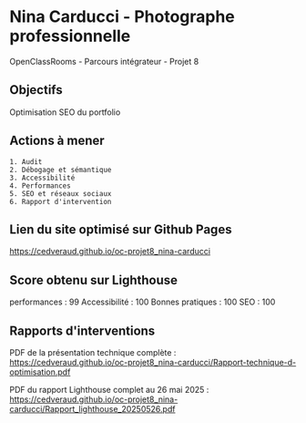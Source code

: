 # Nina Carducci - Photographe professionnelle

OpenClassRooms - Parcours intégrateur - Projet 8

## Objectifs

Optimisation SEO du portfolio

## Actions à mener

    1. Audit
    2. Débogage et sémantique
    3. Accessibilité
    4. Performances
    5. SEO et réseaux sociaux
    6. Rapport d'intervention

## Lien du site optimisé sur Github Pages

https://cedveraud.github.io/oc-projet8_nina-carducci

## Score obtenu sur Lighthouse

performances : 99
Accessibilité : 100
Bonnes pratiques : 100
SEO : 100

## Rapports d'interventions

PDF de la présentation technique complète :
https://cedveraud.github.io/oc-projet8_nina-carducci/Rapport-technique-d-optimisation.pdf

PDF du rapport Lighthouse complet au 26 mai 2025 :
https://cedveraud.github.io/oc-projet8_nina-carducci/Rapport_lighthouse_20250526.pdf
